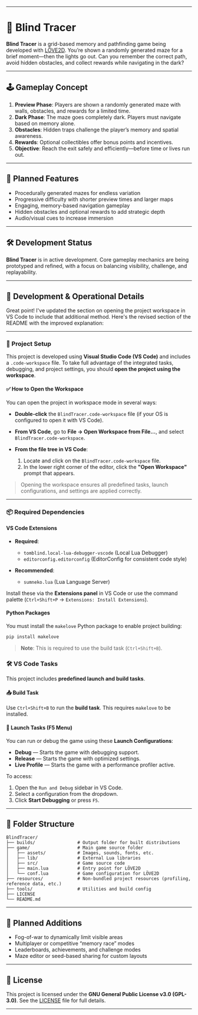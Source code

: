 
---

# 🧠 Blind Tracer

**Blind Tracer** is a grid-based memory and pathfinding game being developed with [LÖVE2D](https://love2d.org/). You’re shown a randomly generated maze for a brief moment—then the lights go out. Can you remember the correct path, avoid hidden obstacles, and collect rewards while navigating in the dark?

---

## 🕹️ Gameplay Concept

1. **Preview Phase**: Players are shown a randomly generated maze with walls, obstacles, and rewards for a limited time.
2. **Dark Phase**: The maze goes completely dark. Players must navigate based on memory alone.
3. **Obstacles**: Hidden traps challenge the player’s memory and spatial awareness.
4. **Rewards**: Optional collectibles offer bonus points and incentives.
5. **Objective**: Reach the exit safely and efficiently—before time or lives run out.

---

## 🧩 Planned Features

* Procedurally generated mazes for endless variation
* Progressive difficulty with shorter preview times and larger maps
* Engaging, memory-based navigation gameplay
* Hidden obstacles and optional rewards to add strategic depth
* Audio/visual cues to increase immersion

---

## 🛠️ Development Status

**Blind Tracer** is in active development.
Core gameplay mechanics are being prototyped and refined, with a focus on balancing visibility, challenge, and replayability.

---

## 🔧 Development & Operational Details

Great point! I've updated the section on opening the project workspace in VS Code to include that additional method. Here's the revised section of the README with the improved explanation:

---

### 🧰 Project Setup

This project is developed using **Visual Studio Code (VS Code)** and includes a `.code-workspace` file. To take full advantage of the integrated tasks, debugging, and project settings, you should **open the project using the workspace**.

#### ✅ How to Open the Workspace

You can open the project in workspace mode in several ways:

* **Double-click** the `BlindTracer.code-workspace` file (if your OS is configured to open it with VS Code).
* **From VS Code**, go to **File → Open Workspace from File...**, and select `BlindTracer.code-workspace`.
* **From the file tree in VS Code**:

  1. Locate and click on the `BlindTracer.code-workspace` file.
  2. In the lower right corner of the editor, click the **"Open Workspace"** prompt that appears.

> Opening the workspace ensures all predefined tasks, launch configurations, and settings are applied correctly.

---

### 📦 Required Dependencies

#### VS Code Extensions

* **Required**:

  * `tomblind.local-lua-debugger-vscode` (Local Lua Debugger)
  * `editorconfig.editorconfig` (EditorConfig for consistent code style)
* **Recommended**:

  * `sumneko.lua` (Lua Language Server)

Install these via the **Extensions panel** in VS Code or use the command palette (`Ctrl+Shift+P` → `Extensions: Install Extensions`).

#### Python Packages

You must install the `makelove` Python package to enable project building:

```bash
pip install makelove
```

> **Note**: This is required to use the build task (`Ctrl+Shift+B`).

### 🛠️ VS Code Tasks

This project includes **predefined launch and build tasks**.

#### 📤 Build Task

Use `Ctrl+Shift+B` to run the **build task**. This requires `makelove` to be installed.

#### 🚀 Launch Tasks (F5 Menu)

You can run or debug the game using these **Launch Configurations**:

* **Debug** — Starts the game with debugging support.
* **Release** — Starts the game with optimized settings.
* **Live Profile** — Starts the game with a performance profiler active.

To access:

1. Open the `Run and Debug` sidebar in VS Code.
2. Select a configuration from the dropdown.
3. Click **Start Debugging** or press `F5`.

---

## 📁 Folder Structure

```
BlindTracer/
├── builds/                # Output folder for built distributions
├── game/                  # Main game source folder
│   ├── assets/            # Images, sounds, fonts, etc.
│   ├── lib/               # External Lua libraries
│   ├── src/               # Game source code
│   ├── main.lua           # Entry point for LÖVE2D
│   └── conf.lua           # Game configuration for LÖVE2D
├── resources/             # Non-bundled project resources (profiling, reference data, etc.)
├── tools/                 # Utilities and build config
├── LICENSE
└── README.md
```

---

## 🧠 Planned Additions

* Fog-of-war to dynamically limit visible areas
* Multiplayer or competitive “memory race” modes
* Leaderboards, achievements, and challenge modes
* Maze editor or seed-based sharing for custom layouts

---

## 📜 License

This project is licensed under the **GNU General Public License v3.0 (GPL-3.0)**.
See the [LICENSE](./LICENSE) file for full details.

---
